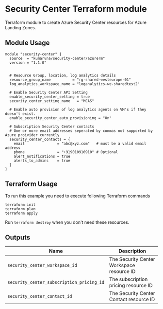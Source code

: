 # Security Center Terraform module

Terraform module to create Azure Security Center resources for Azure Landing Zones.

## Module Usage

```hcl
module "security-center" {
  source  = "kumarvna/security-center/azurerm"
  version = "1.1.0"


  # Resource Group, location, log analytics details
  resource_group_name          = "rg-shared-westeurope-01"
  log_analytics_workspace_name = "loganalytics-we-sharedtest2"

  # Enable Security Center API Setting
  enable_security_center_setting = true
  security_center_setting_name   = "MCAS"

  # Enable auto provision of log analytics agents on VM's if they doesn't exist. 
  enable_security_center_auto_provisioning = "On"

  # Subscription Security Center contacts
  # One or more email addresses seperated by commas not supported by Azure proivider currently
  security_center_contacts = {
    email               = "abc@xyz.com"   # must be a valid email address
    phone               = "+919010910910" # Optional
    alert_notifications = true
    alerts_to_admins    = true
  }
}
```

## Terraform Usage

To run this example you need to execute following Terraform commands

```hcl
terraform init
terraform plan
terraform apply

```

Run `terraform destroy` when you don't need these resources.

## Outputs

Name | Description
---- | -----------
`security_center_workspace_id`|The Security Center Workspace resource ID
`security_center_subscription_pricing_id`|The subscription pricing resource ID
`security_center_contact_id`|The Security Center Contact resource ID
